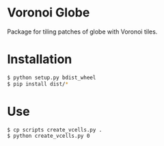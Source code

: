 # Voronoi Globe
Package for tiling patches of globe with Voronoi tiles.

# Installation
```bash
$ python setup.py bdist_wheel
$ pip install dist/*
```

# Use
```bash
$ cp scripts create_vcells.py .
$ python create_vcells.py 0
```
